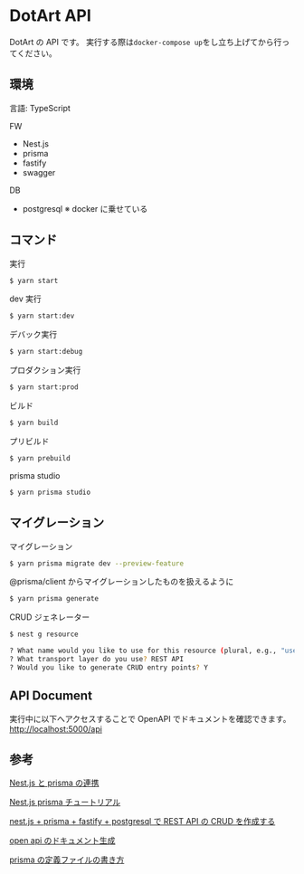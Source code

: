 # DotArt API

DotArt の API です。
実行する際は`docker-compose up`をし立ち上げてから行ってください。

## 環境

言語: TypeScript

FW

- Nest.js
- prisma
- fastify
- swagger

DB

- postgresql
  ※ docker に乗せている

## コマンド

実行

```bash
$ yarn start
```

dev 実行

```bash
$ yarn start:dev
```

デバック実行

```bash
$ yarn start:debug
```

プロダクション実行

```bash
$ yarn start:prod
```

ビルド

```bash
$ yarn build
```

プリビルド

```bash
$ yarn prebuild
```

prisma studio
```bash
$ yarn prisma studio
```

## マイグレーション

マイグレーション

```bash
$ yarn prisma migrate dev --preview-feature
```

@prisma/client からマイグレーションしたものを扱えるように

```bash
$ yarn prisma generate
```

CRUD ジェネレーター

```bash
$ nest g resource

? What name would you like to use for this resource (plural, e.g., "users")? モデル名
? What transport layer do you use? REST API
? Would you like to generate CRUD entry points? Y
```

## API Document

実行中に以下へアクセスすることで OpenAPI でドキュメントを確認できます。
[http://localhost:5000/api](http://localhost:5000/api)

## 参考

[Nest.js と prisma の連携](https://docs.nestjs.com/recipes/prisma#install-and-generate-prisma-client)

[Nest.js prisma チュートリアル](https://zenn.dev/tossy_yukky/articles/0075f9f0054b39d4ef59#%E3%82%A4%E3%83%B3%E3%82%B9%E3%83%88%E3%83%BC%E3%83%AB)

[nest.js + prisma + fastify + postgresql で REST API の CRUD を作成する](https://zenn.dev/devgeeeen/articles/125a076f81b0df#nest.js%E3%81%AEcrud%E3%82%B8%E3%82%A7%E3%83%8D%E3%83%AC%E3%83%BC%E3%82%BF%E3%83%BC%E3%82%92%E4%BD%BF%E3%81%A3%E3%81%A6%E3%81%BF%E3%82%8B)

[open api のドキュメント生成](https://docs.nestjs.com/openapi/introduction)

[prisma の定義ファイルの書き方](https://www.prisma.io/docs/guides/upgrade-guides/upgrade-from-prisma-1/schema-incompatibilities-postgres#createdat-isnt-represented-in-database)
